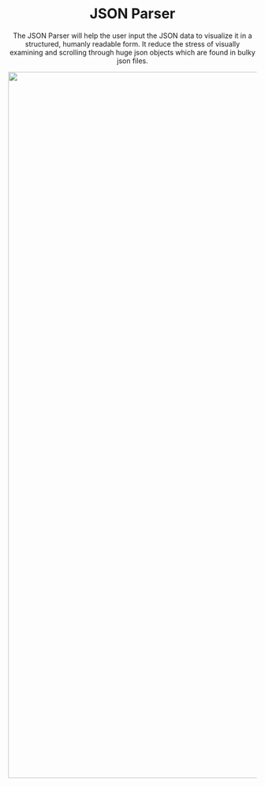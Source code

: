 <div align="center">
  <h1>JSON Parser</h1>
  <p>The JSON Parser will help the user input the JSON data to visualize it in a structured, humanly readable form. It reduce the stress of visually examining and scrolling through huge json objects which are found in bulky json files.</p>

<img width="1432" alt="JSON" src="https://github.com/user-attachments/assets/2a7abef5-1aea-48a6-9c57-bb080984545c">
</div>
